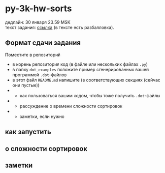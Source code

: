 # py-3k-hw-sorts
дедлайн: 30 января 23.59 MSK  
текст задания: [ссылка](task_desc/Домашнее%20задание%20про%20сортировки.md) (в тексте есть разбалловка).

## Формат сдачи задания
Поместите в репозиторий
* в корень репозитория код (в файле или нескольких файлах `.py`)
* в папку `dot_examples` положите пример сгенерированных вашей программой `.dot`-файлов
* в этот файл `README.md` напишите (в соответствующих секциях (сейчас они пустые))
* * как пользоваться вашим кодом, чтобы тоже получить `.dot`-файлы
* * рассуждение о времени сложности сортировок
* * заметки, если нужно

## как запустить
<!-- ваш ответ здесь -->

## о сложности сортировок
<!-- ваш ответ здесь -->

## заметки
<!-- здесь вы можете написать всё, что угодно; 
например, информацию о дополнительно помещённых в проект файлах, 
если вы захотели поделиться чем-то ещё -->